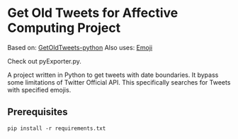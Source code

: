 # Get Old Tweets for Affective Computing Project
Based on: [GetOldTweets-python](https://github.com/fajarmf10/GetOldTweets-python)
Also uses: [Emoji](https://github.com/carpedm20/emoji)

Check out pyExporter.py. 

A project written in Python to get tweets with date boundaries. It bypass some limitations of Twitter Official API. This specifically searches for Tweets with specified emojis.

## Prerequisites

```
pip install -r requirements.txt
```
